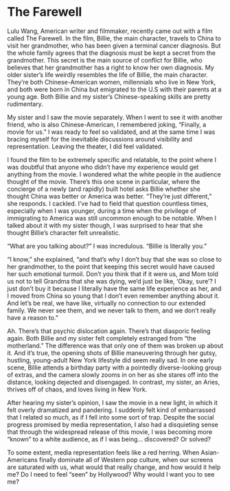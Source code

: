 # The Farewell

Lulu Wang, American writer and filmmaker, recently came out with a film called The Farewell. In the film, Billie, the main character, travels to China to visit her grandmother, who has been given a terminal cancer diagnosis. But the whole family agrees that the diagnosis must be kept a secret from the grandmother. This secret is the main source of conflict for Billie, who believes that her grandmother has a right to know her own diagnosis. My older sister’s life weirdly resembles the life of Billie, the main character. They’re both Chinese-American women, millennials who live in New York, and both were born in China but emigrated to the U.S with their parents at a young age. Both Billie and my sister’s Chinese-speaking skills are pretty rudimentary.

My sister and I saw the movie separately. When I went to see it with another friend, who is also Chinese-American, I remembered joking, “Finally, a movie for us.” I was ready to feel so validated, and at the same time I was bracing myself for the inevitable discussions around visibility and representation. Leaving the theater, I did feel validated.

I found the film to be extremely specific and relatable, to the point where I was doubtful that anyone who didn’t have my experience would get anything from the movie. I wondered what the white people in the audience thought of the movie. There’s this one scene in particular, where the concierge of a newly (and rapidly) built hotel asks Billie whether she thought China was better or America was better. “They’re just different,” she responds. I cackled. I’ve had to field that question countless times, especially when I was younger, during a time when the privilege of immigrating to America was still uncommon enough to be notable. When I talked about it with my sister though, I was surprised to hear that she thought Billie’s character felt unrealistic.

“What are you talking about?” I was incredulous. “Billie is literally you.”

“I know,” she explained, “and that’s why I don’t buy that she was so close to her grandmother, to the point that keeping this secret would have caused her such emotional turmoil. Don’t you think that if it were us, and Mom told us not to tell Grandma that she was dying, we’d just be like, ‘Okay, sure’? I just don’t buy it because I literally have the same life experience as her, and I moved from China so young that I don’t even remember anything about it. And let’s be real, we have like, virtually no connection to our extended family. We never see them, and we never talk to them, and we don’t really have a reason to.”

Ah. There’s that psychic dislocation again. There’s that diasporic feeling again. Both Billie and my sister felt completely estranged from “the motherland.” The difference was that only one of them was broken up about it. And it’s true, the opening shots of Billie maneuvering through her gutsy, hustling, young-adult New York lifestyle did seem really sad. In one early scene, Billie attends a birthday party with a pointedly diverse-looking group of extras, and the camera slowly zooms in on her as she stares off into the distance, looking dejected and disengaged. In contrast, my sister, an Aries, thrives off of chaos, and loves living in New York.

After hearing my sister’s opinion, I saw the movie in a new light, in which it felt overly dramatized and pandering. I suddenly felt kind of embarrassed that I related so much, as if I fell into some sort of trap. Despite the social progress promised by media representation, I also had a disquieting sense that through the widespread release of this movie, I was becoming more “known” to a white audience, as if I was being... discovered? Or solved?

To some extent, media representation feels like a red herring. When Asian-Americans finally dominate all of Western pop culture, when our screens are saturated with us, what would that really change, and how would it help me? Do I need to feel “seen” by Hollywood? Why would I want you to see me?